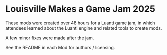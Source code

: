 # Louisville Makes a Game Jam 2025

These mods were created over 48 hours for a Luanti game jam, in which attendees learned about the Luanti engine and related tools to create mods.

A few minor fixes were made after the jam.

See the README in each Mod for authors / licensing.